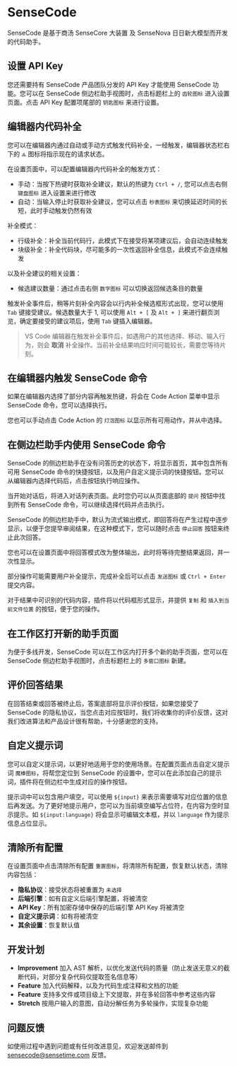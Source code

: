 # SenseCode

SenseCode 是基于商汤 SenseCore 大装置 及 SenseNova 日日新大模型而开发的代码助手。

## 设置 API Key

您还需要持有 SenseCode 产品团队分发的 API Key 才能使用 SenseCode 功能。您可以在 SenseCode 侧边栏助手视图时，点击标题栏上的 `齿轮图标` 进入设置页面。点击 API Key 配置项尾部的 `钥匙图标` 来进行设置。

## 编辑器内代码补全

您可以在编辑器内通过自动或手动方式触发代码补全，一经触发，编辑器状态栏右下的 `⟁` 图标将指示现在的请求状态。

在设置页面中，可以配置编辑器内代码补全的触发方式：

* 手动：当按下热键时获取补全建议，默认的热键为 `Ctrl + /`, 您可以点击右侧 `键盘图标` 进入设置来进行修改
* 自动：当输入停止时获取补全建议，您可以点击 `秒表图标` 来切换延迟时间的长短，此时手动触发仍然有效

补全模式：

* 行级补全：补全当前代码行，此模式下在接受将某项建议后，会自动连续触发
* 块级补全：补全代码块，尽可能多的一次性返回补全信息，此模式不会连续触发

以及补全建议的相关设置：

* 候选建议数量：通过点击右侧 `数字图标` 可以切换返回候选条目的数量

触发补全事件后，稍等片刻补全内容会以行内补全候选框形式出现，您可以使用 `Tab` 键接受建议。候选数量大于 1, 可以使用 `Alt + [` 及 `Alt + ]` 来进行翻页浏览，确定要接受的建议项后，使用 `Tab` 键插入编辑器。

> VS Code 编辑器在触发补全事件后，如遇用户的其他选择、移动、输入行为，则会 **取消** 补全操作。当前补全结果响应时间可能较长，需要您等待片刻。

## 在编辑器内触发 SenseCode 命令

如果在编辑器内选择了部分内容再触发热键，将会在 Code Action 菜单中显示 SenseCode 命令，您可以选择执行。

您也可以手动点击 Code Action 的 `灯泡图标` 以显示所有可用动作，并从中选择。

## 在侧边栏助手内使用 SenseCode 命令

SenseCode 的侧边栏助手在没有问答历史的状态下，将显示首页，其中包含所有可用 SenseCode 命令的快捷按钮，以及用户自定义提示词的快捷按钮。您可以从编辑器内选择代码后，点击按钮执行响应操作。

当开始对话后，将进入对话列表页面。此时您仍可以从页面底部的 `提问` 按钮中找到所有 SenseCode 命令，可以继续选择代码并点击执行。

SenseCode 的侧边栏助手中，默认为流式输出模式，即回答将在产生过程中逐步显示，以便于您提早审阅结果，在这种模式下，您可以随时点击 `停止回答` 按钮来终止此次回答。

您也可以在设置页面中将回答模式改为整体输出，此时将等待完整结果返回，并一次性显示。

部分操作可能需要用户补全提示，完成补全后可以点击 `发送图标` 或 `Ctrl + Enter` 提交内容。

对于结果中可识别的代码内容，插件将以代码框形式显示，并提供 `复制` 和 `插入到当前文件位置` 的按钮，便于您的操作。

## 在工作区打开新的助手页面

为便于多线开发，SenseCode 可以在工作区内打开多个新的助手页面，您可以在 SenseCode 侧边栏助手视图时，点击标题栏上的 `多窗口图标` 新建。

## 评价回答结果

在回答结束或回答被终止后，答案底部将显示评价按钮，如果您接受了 SenseCode 的隐私协议，当您点击对应按钮时，我们将收集你的评价反馈，这对我们改进算法和产品设计很有帮助，十分感谢您的支持。

## 自定义提示词

您可以自定义提示词，以更好地适用于您的使用场景。在配置页面点击自定义提示词 `魔棒图标`，将帮您定位到 SenseCode 的设置中，您可以在此添加自己的提示词，插件将在侧边栏中生成对应的操作按钮。

提示词中可以包含用户填空，可以使用 `${input}` 来表示需要填写对应位置的信息后再发送。为了更好地提示用户，您可以为当前填空编写占位符，在内容为空时显示提示。如 `${input:language}` 将会显示可编辑文本框，并以 `language` 作为提示信息占位显示。

## 清除所有配置

在设置页面中点击清除所有配置 `重置图标`，将清除所有配置，恢复默认状态，清除内容包括：

* **隐私协议**：接受状态将被重置为 `未选择`
* **后端引擎**：如有自定义后端引擎配置，将被清空
* **API Key**：所有加密存储中保存的后端引擎 API Key 将被清空
* **自定义提示词**：如有将被清空
* **其余设置**：恢复默认值

## 开发计划

* **Improvement** 加入 AST 解析，以优化发送代码的质量（防止发送无意义的截断代码，对部分复杂代码仅提取签名信息等）
* **Feature** 加入代码解释，以及为代码生成注释和文档的功能
* **Feature** 支持多文件或项目级上下文提取，并在多轮回答中参考这些内容
* **Stretch** 按用户输入的意图，自动分解任务为多轮操作，实现复杂功能

## 问题反馈

如使用过程中遇到问题或有任何改进意见，欢迎发送邮件到 <sensecode@sensetime.com> 反馈。
